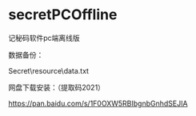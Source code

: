# secretPCOffline
记秘码软件pc端离线版

数据备份：

Secret\resource\data.txt

网盘下载安装：（提取码2021）

https://pan.baidu.com/s/1F0OXW5RBIbgnbGnhdSEJIA
